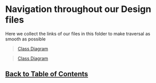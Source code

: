 # Navigation throughout our Design files

Here we collect the links of our files in this folder to make traversal as smooth as possible

>   [Class Diagram](ClassDiagram.md)

>   [Class Diagram](ClassDiagramCreateFlight.md)


## [Back to Table of Contents](../TableOfContents.md)